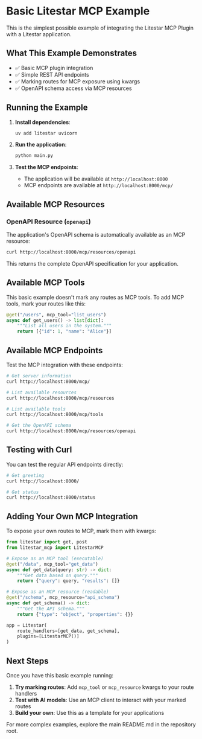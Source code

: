 # Basic Litestar MCP Example

This is the simplest possible example of integrating the Litestar MCP Plugin with a Litestar application.

## What This Example Demonstrates

- ✅ Basic MCP plugin integration
- ✅ Simple REST API endpoints
- ✅ Marking routes for MCP exposure using kwargs
- ✅ OpenAPI schema access via MCP resources

## Running the Example

1. **Install dependencies**:
   ```bash
   uv add litestar uvicorn
   ```

2. **Run the application**:
   ```bash
   python main.py
   ```

3. **Test the MCP endpoints**:
   - The application will be available at `http://localhost:8000`
   - MCP endpoints are available at `http://localhost:8000/mcp/`

## Available MCP Resources

### OpenAPI Resource (`openapi`)
The application's OpenAPI schema is automatically available as an MCP resource:
```bash
curl http://localhost:8000/mcp/resources/openapi
```

This returns the complete OpenAPI specification for your application.

## Available MCP Tools

This basic example doesn't mark any routes as MCP tools. To add MCP tools, mark your routes like this:

```python
@get("/users", mcp_tool="list_users")
async def get_users() -> list[dict]:
    """List all users in the system."""
    return [{"id": 1, "name": "Alice"}]
```

## Available MCP Endpoints

Test the MCP integration with these endpoints:

```bash
# Get server information
curl http://localhost:8000/mcp/

# List available resources
curl http://localhost:8000/mcp/resources

# List available tools
curl http://localhost:8000/mcp/tools

# Get the OpenAPI schema
curl http://localhost:8000/mcp/resources/openapi
```

## Testing with Curl

You can test the regular API endpoints directly:

```bash
# Get greeting
curl http://localhost:8000/

# Get status
curl http://localhost:8000/status
```

## Adding Your Own MCP Integration

To expose your own routes to MCP, mark them with kwargs:

```python
from litestar import get, post
from litestar_mcp import LitestarMCP

# Expose as an MCP tool (executable)
@get("/data", mcp_tool="get_data")
async def get_data(query: str) -> dict:
    """Get data based on query."""
    return {"query": query, "results": []}

# Expose as an MCP resource (readable)
@get("/schema", mcp_resource="api_schema")
async def get_schema() -> dict:
    """Get the API schema."""
    return {"type": "object", "properties": {}}

app = Litestar(
    route_handlers=[get_data, get_schema],
    plugins=[LitestarMCP()]
)
```

## Next Steps

Once you have this basic example running:

1. **Try marking routes**: Add `mcp_tool` or `mcp_resource` kwargs to your route handlers
2. **Test with AI models**: Use an MCP client to interact with your marked routes
3. **Build your own**: Use this as a template for your applications

For more complex examples, explore the main README.md in the repository root.
